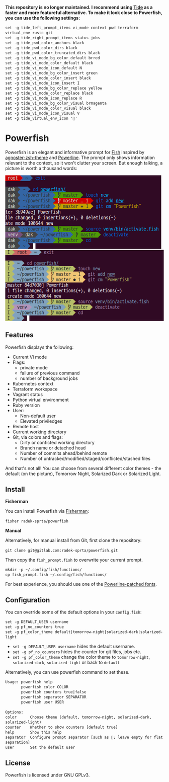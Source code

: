 **This repository is no longer maintained. I recommend using [Tide](https://github.com/IlanCosman/tide) as a faster and more featureful alternative. To make it look close to Powerfish, you can use the following settings:**

```fish
set -g tide_left_prompt_items vi_mode context pwd terraform virtual_env rustc git
set -g tide_right_prompt_items status jobs
set -g tide_pwd_color_anchors black
set -g tide_pwd_color_dirs black
set -g tide_pwd_color_truncated_dirs black
set -g tide_vi_mode_bg_color_default brred
set -g tide_vi_mode_color_default black
set -g tide_vi_mode_icon_default N
set -g tide_vi_mode_bg_color_insert green
set -g tide_vi_mode_color_insert black
set -g tide_vi_mode_icon_insert I
set -g tide_vi_mode_bg_color_replace yellow
set -g tide_vi_mode_color_replace black
set -g tide_vi_mode_icon_replace R
set -g tide_vi_mode_bg_color_visual brmagenta
set -g tide_vi_mode_color_visual black
set -g tide_vi_mode_icon_visual V
set -g tide_virtual_env_icon '🐍'
```

# Powerfish

Powerfish is an elegant and informative prompt for [Fish](https://github.com/fish-shell/fish-shell) inspired by [agnoster-zsh-theme](https://github.com/agnoster/agnoster-zsh-theme) and [Powerline](https://github.com/powerline/powerline). The prompt only shows information relevant to the context, so it won't clutter your screen. But enough talking, a picture is worth a thousand words:

![Powerfish](prompt.png)![Powerfish-Tomorrow-Night](prompt-tomorrow-night.png)

## Features

Powerfish displays the following:

* Current Vi mode
* Flags:
    * private mode
    * failure of previous command
    * number of background jobs
* Kubernetes context
* Terraform workspace
* Vagrant status
* Python virtual environment
* Ruby version
* User:
    * Non-default user
    * Elevated priviledges
* Remote host
* Current working directory
* Git, via colors and flags:
    * Dirty or conficted working directory
    * Branch name or detached head
    * Number of commits ahead/behind remote
    * Number of untracked/modified/staged/conflicted/stashed files

And that's not all! You can choose from several different color themes - the default (on the picture), Tomorrow Night, Solarized Dark or Solarized Light.

## Install

**Fisherman**

You can install Powerfish via [Fisherman](https://github.com/fisherman/fisherman):

`fisher radek-sprta/powerfish`

**Manual**

Alternatively, for manual install from Git, first clone the repository:

`git clone git@gitlab.com:radek-sprta/powerfish.git`

Then copy the `fish_prompt.fish` to overwrite your current prompt.
```
mkdir -p ~/.config/fish/functions/
cp fish_prompt.fish ~/.config/fish/functions/
```

For best experience, you should use one of the [Powerline-patched fonts](https://github.com/Lokaltog/powerline-fonts).

## Configuration

You can override some of the default options in your `config.fish`:

```fish
set -g DEFAULT_USER username
set -g pf_no_counters true
set -g pf_color_theme default|tomorrow-night|solarized-dark|solarized-light
```

- `set -g DEFAULT_USER username` hides the default username.
- `set -g pf_no_counters` hides the counter for git files, jobs etc.
- `set -g pf_color_theme` change the color theme to `tomorrow-night`, `solarized-dark`, `solarized-light` or back to `default`

Alternatively, you can use powerfish command to set these.

```
Usage: powerfish help
       powerfish color COLOR
       powerfish counters true|false
       powerfish separator SEPARATOR
       powerfish user USER

Options:
color      Choose theme (default, tomorrow-night, solarized-dark, solarized-light)
counter    Whether to show counters [default true]
help       Show this help
separator  Configure prompt separator [such as ; leave empty for flat separation]
user       Set the default user
```

## License

Powerfish is licensed under GNU GPLv3.
